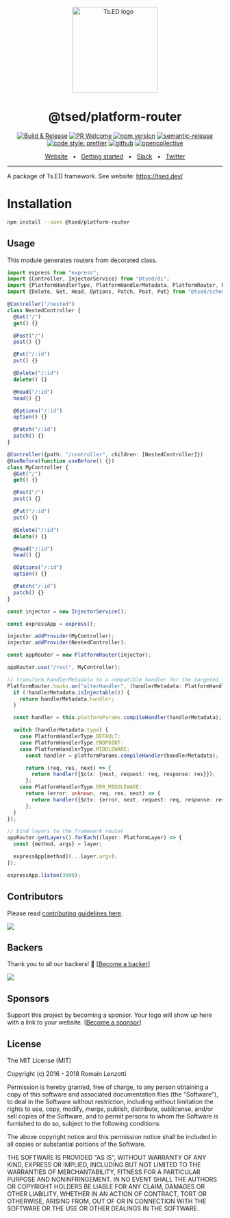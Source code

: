 <p style="text-align: center" align="center">
 <a href="https://tsed.dev" target="_blank"><img src="https://tsed.dev/tsed-og.png" width="200" alt="Ts.ED logo"/></a>
</p>

<div align="center">
   <h1>@tsed/platform-router</h1>

[![Build & Release](https://github.com/tsedio/tsed/workflows/Build%20&%20Release/badge.svg)](https://github.com/tsedio/tsed/actions?query=workflow%3A%22Build+%26+Release%22)
[![PR Welcome](https://img.shields.io/badge/PRs-welcome-brightgreen.svg)](https://github.com/tsedio/tsed/blob/master/CONTRIBUTING.md)
[![npm version](https://badge.fury.io/js/%40tsed%2Fcommon.svg)](https://badge.fury.io/js/%40tsed%2Fcommon)
[![semantic-release](https://img.shields.io/badge/%20%20%F0%9F%93%A6%F0%9F%9A%80-semantic--release-e10079.svg)](https://github.com/semantic-release/semantic-release)
[![code style: prettier](https://img.shields.io/badge/code_style-prettier-ff69b4.svg?style=flat-square)](https://github.com/prettier/prettier)
[![github](https://img.shields.io/static/v1?label=Github%20sponsor&message=%E2%9D%A4&logo=GitHub&color=%23fe8e86)](https://github.com/sponsors/romakita)
[![opencollective](https://img.shields.io/static/v1?label=OpenCollective%20sponsor&message=%E2%9D%A4&logo=OpenCollective&color=%23fe8e86)](https://opencollective.com/tsed)

</div>

<div align="center">
  <a href="https://tsed.dev/">Website</a>
  <span>&nbsp;&nbsp;•&nbsp;&nbsp;</span>
  <a href="https://tsed.dev/getting-started/">Getting started</a>
  <span>&nbsp;&nbsp;•&nbsp;&nbsp;</span>
  <a href="https://slack.tsed.io">Slack</a>
  <span>&nbsp;&nbsp;•&nbsp;&nbsp;</span>
  <a href="https://twitter.com/TsED_io">Twitter</a>
</div>

<hr />

A package of Ts.ED framework. See website: https://tsed.dev/

# Installation

```bash
npm install --save @tsed/platform-router
```

## Usage

This module generates routers from decorated class.

```typescript
import express from "express";
import {Controller, InjectorService} from "@tsed/di";
import {PlatformHandlerType, PlatformHandlerMetadata, PlatformRouter, PlatformLayer} from "@tsed/platform-router";
import {Delete, Get, Head, Options, Patch, Post, Put} from "@tsed/schema";

@Controller("/nested")
class NestedController {
  @Get("/")
  get() {}

  @Post("/")
  post() {}

  @Put("/:id")
  put() {}

  @Delete("/:id")
  delete() {}

  @Head("/:id")
  head() {}

  @Options("/:id")
  option() {}

  @Patch("/:id")
  patch() {}
}

@Controller({path: "/controller", children: [NestedController]})
@UseBefore(function useBefore() {})
class MyController {
  @Get("/")
  get() {}

  @Post("/")
  post() {}

  @Put("/:id")
  put() {}

  @Delete("/:id")
  delete() {}

  @Head("/:id")
  head() {}

  @Options("/:id")
  option() {}

  @Patch("/:id")
  patch() {}
}

const injector = new InjectorService();

const expressApp = express();

injector.addProvider(MyController);
injector.addProvider(NestedController);

const appRouter = new PlatformRouter(injector);

appRouter.use("/rest", MyController);

// transform handlerMetadata to a compatible handler for the targeted framework (Express.js, Koa.js, etc...)
PlatformRouter.hooks.on("alterHandler", (handlerMetadata: PlatformHandlerMetadata) => {
  if (!handlerMetadata.isInjectable()) {
    return handlerMetadata.handler;
  }

  const handler = this.platformParams.compileHandler(handlerMetadata);

  switch (handlerMetadata.type) {
    case PlatformHandlerType.DEFAULT:
    case PlatformHandlerType.ENDPOINT:
    case PlatformHandlerType.MIDDLEWARE:
      const handler = platformParams.compileHandler(handlerMetadata);

      return (req, res, next) => {
        return handler({$ctx: {next, request: req, response: res}});
      };
    case PlatformHandlerType.ERR_MIDDLEWARE:
      return (error: unknown, req, res, next) => {
        return handler({$ctx: {error, next, request: req, response: res}});
      };
  }
});

// bind layers to the framework router
appRouter.getLayers().forEach((layer: PlatformLayer) => {
  const {method, args} = layer;

  expressApp[method](...layer.args);
});

expressApp.listen(3000);
```

## Contributors

Please read [contributing guidelines here](https://tsed.dev/contributing.html).

<a href="https://github.com/tsedio/tsed/graphs/contributors"><img src="https://opencollective.com/tsed/contributors.svg?width=890" /></a>

## Backers

Thank you to all our backers! 🙏 [[Become a backer](https://opencollective.com/tsed#backer)]

<a href="https://opencollective.com/tsed#backers" target="_blank"><img src="https://opencollective.com/tsed/tiers/backer.svg?width=890"></a>

## Sponsors

Support this project by becoming a sponsor. Your logo will show up here with a link to your
website. [[Become a sponsor](https://opencollective.com/tsed#sponsor)]

## License

The MIT License (MIT)

Copyright (c) 2016 - 2018 Romain Lenzotti

Permission is hereby granted, free of charge, to any person obtaining a copy of this software and associated
documentation files (the "Software"), to deal in the Software without restriction, including without limitation the
rights to use, copy, modify, merge, publish, distribute, sublicense, and/or sell copies of the Software, and to permit
persons to whom the Software is furnished to do so, subject to the following conditions:

The above copyright notice and this permission notice shall be included in all copies or substantial portions of the
Software.

THE SOFTWARE IS PROVIDED "AS IS", WITHOUT WARRANTY OF ANY KIND, EXPRESS OR IMPLIED, INCLUDING BUT NOT LIMITED TO THE
WARRANTIES OF MERCHANTABILITY, FITNESS FOR A PARTICULAR PURPOSE AND NONINFRINGEMENT. IN NO EVENT SHALL THE AUTHORS OR
COPYRIGHT HOLDERS BE LIABLE FOR ANY CLAIM, DAMAGES OR OTHER LIABILITY, WHETHER IN AN ACTION OF CONTRACT, TORT OR
OTHERWISE, ARISING FROM, OUT OF OR IN CONNECTION WITH THE SOFTWARE OR THE USE OR OTHER DEALINGS IN THE SOFTWARE.
